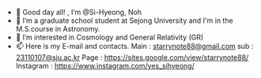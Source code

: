 - 👋 Good day all! , I’m @Si-Hyeong, Noh
- 🌱 I’m a graduate school student at Sejong University and I'm in the M.S.course in Astronomy.
- 👀 I’m interested in Cosmology and General Relativity (GR)
- 📫 Here is my E-mail and contacts.
      Main : starrynote88@gmail.com
      sub  : 23110107@sju.ac.kr
      Page : https://sites.google.com/view/starrynote88/
      Instagram : https://www.instagram.com/yes_sihyeong/
<!---
NohSiHyeong/NohSiHyeong is a ✨ special ✨ repository because its `README.md` (this file) appears on your GitHub profile.
You can click the Preview link to take a look at your changes.
--->
